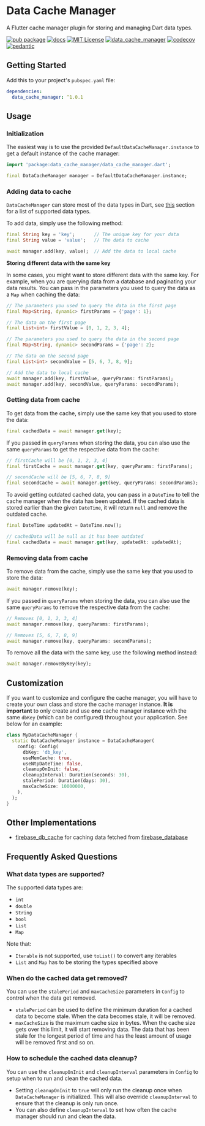 # Data Cache Manager

A Flutter cache manager plugin for storing and managing Dart data types.

[![pub package](https://img.shields.io/pub/v/data_cache_manager.svg)](https://pub.dartlang.org/packages/data_cache_manager)
[![docs](https://img.shields.io/badge/docs-latest-blue.svg)](https://pub.dev/documentation/data_cache_manager/latest/)
[![MIT License](https://img.shields.io/github/license/zeshuaro/data_cache_manager.svg)](https://github.com/zeshuaro/data_cache_manager/blob/main/data_cache_manager/LICENSE)
[![data_cache_manager](https://github.com/zeshuaro/data_cache_manager/actions/workflows/data_cache_manager.yml/badge.svg)](https://github.com/zeshuaro/data_cache_manager/actions/workflows/data_cache_manager.yml)
[![codecov](https://codecov.io/gh/zeshuaro/data_cache_manager/branch/main/graph/badge.svg?token=BA2LTD1XI1&flag=data_cache_manager)](https://codecov.io/gh/zeshuaro/data_cache_manager)
[![pedantic](https://img.shields.io/badge/style-pedantic-40c4ff.svg)](https://github.com/google/pedantic)

## Getting Started

Add this to your project's `pubspec.yaml` file:

```yml
dependencies:
  data_cache_manager: ^1.0.1
```

## Usage

### Initialization

The easiest way is to use the provided `DefaultDataCacheManager.instance` to get a default instance of the cache manager:

```dart
import 'package:data_cache_manager/data_cache_manager.dart';

final DataCacheManager manager = DefaultDataCacheManager.instance;
```

### Adding data to cache

`DataCacheManager` can store most of the data types in Dart, see [this](#what-data-types-are-supported) section for a list of supported data types.

To add data, simply use the following method:

```dart
final String key = 'key';       // The unique key for your data
final String value = 'value';   // The data to cache

await manager.add(key, value);  // Add the data to local cache
```

**Storing different data with the same key**

In some cases, you might want to store different data with the same key. For example, when you are querying data from a database and paginating your data results. You can pass in the parameters you used to query the data as a `Map` when caching the data:

```dart
// The parameters you used to query the data in the first page
final Map<String, dynamic> firstParams = {'page': 1};

// The data on the first page
final List<int> firstValue = [0, 1, 2, 3, 4];

// The parameters you used to query the data in the second page
final Map<String, dynamic> secondParams = {'page': 2};

// The data on the second page
final List<int> secondValue = [5, 6, 7, 8, 9];

// Add the data to local cache
await manager.add(key, firstValue, queryParams: firstParams);
await manager.add(key, secondValue, queryParams: secondParams);
```

### Getting data from cache

To get data from the cache, simply use the same key that you used to store the data:

```dart
final cachedData = await manager.get(key);
```

If you passed in `queryParams` when storing the data, you can also use the same `queryParams` to get the respective data from the cache:

```dart
// firstCache will be [0, 1, 2, 3, 4]
final firstCache = await manager.get(key, queryParams: firstParams);

// secondCache will be [5, 6, 7, 8, 9]
final secondCache = await manager.get(key, queryParams: secondParams);
```

To avoid getting outdated cached data, you can pass in a `DateTime` to tell the cache manager when the data has been updated. If the cached data is stored earlier than the given `DateTime`, it will return `null` and remove the outdated cache.

```dart
final DateTime updatedAt = DateTime.now();

// cachedData will be null as it has been outdated
final cachedData = await manager.get(key, updatedAt: updatedAt);
```

### Removing data from cache

To remove data from the cache, simply use the same key that you used to store the data:

```dart
await manager.remove(key);
```

If you passed in `queryParams` when storing the data, you can also use the same `queryParams` to remove the respective data from the cache:

```dart
// Removes [0, 1, 2, 3, 4]
await manager.remove(key, queryParams: firstParams);

// Removes [5, 6, 7, 8, 9]
await manager.remove(key, queryParams: secondParams);
```

To remove all the data with the same key, use the following method instead:

```dart
await manager.removeByKey(key);
```

## Customization

If you want to customize and configure the cache manager, you will have to create your own class and store the cache manager instance. **It is important** to only create and use **one** cache manager instance with the same `dbKey` (which can be configured) throughout your application. See below for an example:

```dart
class MyDataCacheManager {
  static DataCacheManager instance = DataCacheManager(
    config: Config(
      dbKey: 'db_key',
      useMemCache: true,
      useNtpDateTime: false,
      cleanupOnInit: false,
      cleanupInterval: Duration(seconds: 30),
      stalePeriod: Duration(days: 30),
      maxCacheSize: 10000000,
    ),
  );
}
```

## Other Implementations

- [firebase_db_cache](https://github.com/zeshuaro/data_cache_manager/tree/main/firebase_db_cache) for caching data fetched from [firebase_database](https://pub.dev/packages/firebase_database)

## Frequently Asked Questions

### What data types are supported?

The supported data types are:
- `int` 
- `double`
- `String`
- `bool`
- `List`
- `Map`

Note that:
- `Iterable` is not supported, use `toList()` to convert any iterables
- `List` and `Map` has to be storing the types specified above

### When do the cached data get removed?

You can use the `stalePeriod` and `maxCacheSize` parameters in `Config` to control when the data get removed.

- `stalePeriod` can be used to define the minimum duration for a cached data to become stale. When the data becomes stale, it will be removed.
- `maxCacheSize` is the maximum cache size in bytes. When the cache size gets over this limit, it will start removing data. The data that has been stale for the longest period of time and has the least amount of usage will be removed first and so on.

### How to schedule the cached data cleanup?

You can use the `cleanupOnInit` and `cleanupInterval` parameters in `Config` to setup when to run and clean the cached data.

- Setting `cleanupOnInit` to `true` will only run the cleanup once when `DataCacheManager` is initialized. This will also override `cleanupInterval` to ensure that the cleanup is only run once.
- You can also define `cleanupInterval` to set how often the cache manager should run and clean the data.
